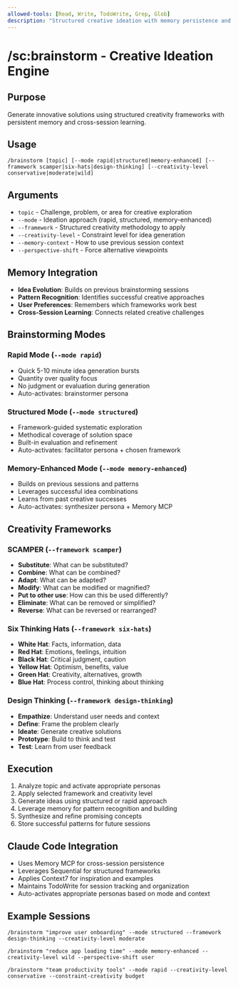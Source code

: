 ```yaml
---
allowed-tools: [Read, Write, TodoWrite, Grep, Glob]
description: "Structured creative ideation with memory persistence and framework guidance"
---
```


# /sc:brainstorm - Creative Ideation Engine

## Purpose
Generate innovative solutions using structured creativity frameworks with persistent memory and cross-session learning.

## Usage
```
/brainstorm [topic] [--mode rapid|structured|memory-enhanced] [--framework scamper|six-hats|design-thinking] [--creativity-level conservative|moderate|wild]
```

## Arguments
- `topic` - Challenge, problem, or area for creative exploration
- `--mode` - Ideation approach (rapid, structured, memory-enhanced)
- `--framework` - Structured creativity methodology to apply
- `--creativity-level` - Constraint level for idea generation
- `--memory-context` - How to use previous session context
- `--perspective-shift` - Force alternative viewpoints

## Memory Integration
- **Idea Evolution**: Builds on previous brainstorming sessions
- **Pattern Recognition**: Identifies successful creative approaches
- **User Preferences**: Remembers which frameworks work best
- **Cross-Session Learning**: Connects related creative challenges

## Brainstorming Modes

### Rapid Mode (`--mode rapid`)
- Quick 5-10 minute idea generation bursts
- Quantity over quality focus
- No judgment or evaluation during generation
- Auto-activates: brainstormer persona

### Structured Mode (`--mode structured`)
- Framework-guided systematic exploration
- Methodical coverage of solution space
- Built-in evaluation and refinement
- Auto-activates: facilitator persona + chosen framework

### Memory-Enhanced Mode (`--mode memory-enhanced`)
- Builds on previous sessions and patterns
- Leverages successful idea combinations
- Learns from past creative successes
- Auto-activates: synthesizer persona + Memory MCP

## Creativity Frameworks

### SCAMPER (`--framework scamper`)
- **Substitute**: What can be substituted?
- **Combine**: What can be combined?
- **Adapt**: What can be adapted?
- **Modify**: What can be modified or magnified?
- **Put to other use**: How can this be used differently?
- **Eliminate**: What can be removed or simplified?
- **Reverse**: What can be reversed or rearranged?

### Six Thinking Hats (`--framework six-hats`)
- **White Hat**: Facts, information, data
- **Red Hat**: Emotions, feelings, intuition
- **Black Hat**: Critical judgment, caution
- **Yellow Hat**: Optimism, benefits, value
- **Green Hat**: Creativity, alternatives, growth
- **Blue Hat**: Process control, thinking about thinking

### Design Thinking (`--framework design-thinking`)
- **Empathize**: Understand user needs and context
- **Define**: Frame the problem clearly
- **Ideate**: Generate creative solutions
- **Prototype**: Build to think and test
- **Test**: Learn from user feedback

## Execution
1. Analyze topic and activate appropriate personas
2. Apply selected framework and creativity level
3. Generate ideas using structured or rapid approach
4. Leverage memory for pattern recognition and building
5. Synthesize and refine promising concepts
6. Store successful patterns for future sessions

## Claude Code Integration
- Uses Memory MCP for cross-session persistence
- Leverages Sequential for structured frameworks
- Applies Context7 for inspiration and examples
- Maintains TodoWrite for session tracking and organization
- Auto-activates appropriate personas based on mode and context

## Example Sessions
```
/brainstorm "improve user onboarding" --mode structured --framework design-thinking --creativity-level moderate

/brainstorm "reduce app loading time" --mode memory-enhanced --creativity-level wild --perspective-shift user

/brainstorm "team productivity tools" --mode rapid --creativity-level conservative --constraint-creativity budget
```